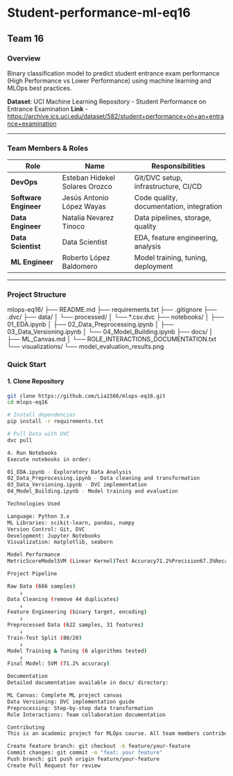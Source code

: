 # Student-performance-ml-eq16
## Team 16

### Overview
Binary classification model to predict student entrance exam performance (High Performance vs Lower Performance) using machine learning and MLOps best practices.

**Dataset**: UCI Machine Learning Repository - Student Performance on Entrance Examination
**Link** - https://archive.ics.uci.edu/dataset/582/student+performance+on+an+entrance+examination

---

### Team Members & Roles

| Role | Name | Responsibilities |
|------|------|-----------------|
| **DevOps** | Esteban Hidekel Solares Orozco | Git/DVC setup, infrastructure, CI/CD |
| **Software Engineer** | Jesús Antonio López Wayas | Code quality, documentation, integration |
| **Data Engineer** | Natalia Nevarez Tinoco | Data pipelines, storage, quality |
| **Data Scientist** | Data Scientist | EDA, feature engineering, analysis |
| **ML Engineer** | Roberto López Baldomero | Model training, tuning, deployment |

---

### Project Structure

mlops-eq16/
├── README.md
├── requirements.txt
├── .gitignore
├── .dvc/
├── data/
│   └── processed/
│       └── *.csv.dvc
├── notebooks/
│   ├── 01_EDA.ipynb
│   ├── 02_Data_Preprocessing.ipynb
│   ├── 03_Data_Versioning.ipynb
│   └── 04_Model_Building.ipynb
├── docs/
│   ├── ML_Canvas.md
│   └── ROLE_INTERACTIONS_DOCUMENTATION.txt
└── visualizations/
└── model_evaluation_results.png

### Quick Start

#### 1. Clone Repository
```bash
git clone https://github.com/Lia1566/mlops-eq16.git
cd mlops-eq16

# Install dependencies
pip install -r requirements.txt

# Pull Data with DVC
dvc pull

4. Run Notebooks
Execute notebooks in order:

01_EDA.ipynb - Exploratory Data Analysis
02_Data_Preprocessing.ipynb - Data cleaning and transformation
03_Data_Versioning.ipynb - DVC implementation
04_Model_Building.ipynb - Model training and evaluation

Technologies Used

Language: Python 3.x
ML Libraries: scikit-learn, pandas, numpy
Version Control: Git, DVC
Development: Jupyter Notebooks
Visualization: matplotlib, seaborn

Model Performance
MetricScoreModelSVM (Linear Kernel)Test Accuracy71.2%Precision67.3%Recall67.3%F1-Score67.3%ROC-AUC83.2%

Project Pipeline

Raw Data (666 samples)
    ↓
Data Cleaning (remove 44 duplicates)
    ↓
Feature Engineering (binary target, encoding)
    ↓
Preprocessed Data (622 samples, 31 features)
    ↓
Train-Test Split (80/20)
    ↓
Model Training & Tuning (6 algorithms tested)
    ↓
Final Model: SVM (71.2% accuracy)

Documentation
Detailed documentation available in docs/ directory:

ML Canvas: Complete ML project canvas
Data Versioning: DVC implementation guide
Preprocessing: Step-by-step data transformation
Role Interactions: Team collaboration documentation

Contributing
This is an academic project for MLOps course. All team members contribute following:

Create feature branch: git checkout -b feature/your-feature
Commit changes: git commit -m "feat: your feature"
Push branch: git push origin feature/your-feature
Create Pull Request for review


